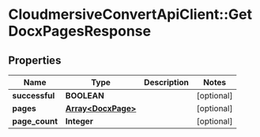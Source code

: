 # CloudmersiveConvertApiClient::GetDocxPagesResponse

## Properties
Name | Type | Description | Notes
------------ | ------------- | ------------- | -------------
**successful** | **BOOLEAN** |  | [optional] 
**pages** | [**Array&lt;DocxPage&gt;**](DocxPage.md) |  | [optional] 
**page_count** | **Integer** |  | [optional] 


